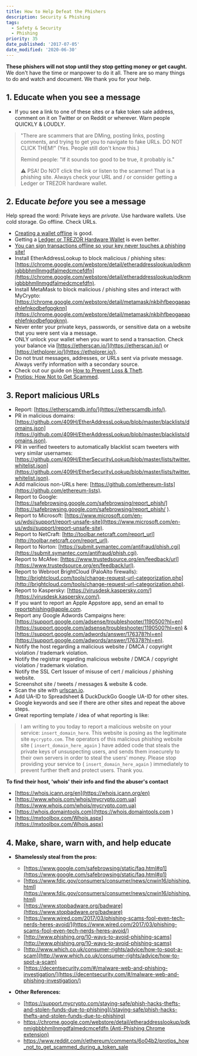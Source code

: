 ```yaml
---
title: How to Help Defeat the Phishers
description: Security & Phishing
tags:
  - Safety & Security
  - Phishing
priority: 35
date_published: '2017-07-05'
date_modified: '2020-06-30'
---
```


**These phishers will not stop until they stop getting money or get caught.** We don't have the time or manpower to do it all. There are so many things to do and watch and document. We thank you for your help.

## 1. Educate when you see a message

* If you see a link to one of these sites or a fake token sale address, comment on it on Twitter or on Reddit or wherever. Warn people QUICKLY & LOUDLY.

> "There are scammers that are DMing, posting links, posting comments, and trying to get you to navigate to fake URLs. DO NOT CLICK THEM!" (Yes. People still don't know this.)
>
> Remind people: "If it sounds too good to be true, it probably is."
>
> ⚠ PSA! Do NOT click the link or listen to the scammer! That is a phishing site. Always check your URL and / or consider getting a Ledger or TREZOR hardware wallet.

## 2. Educate *before* you see a message

Help spread the word: Private keys are *private*. Use hardware wallets. Use cold storage. Go offline. Check URLs.

* [Creating a wallet offline](/how-to/offline/how-to-run-mycrypto-offline-and-locally) is good.
* Getting a [Ledger or TREZOR Hardware Wallet](/staying-safe/hardware-wallet-recommendations) is even better.
* [You can sign transactions offline so your key never touches a phishing site!](/how-to/sending/how-to-make-an-offline-transaction)
* Install EtherAddressLookup to block malicious / phishing sites: [https://chrome.google.com/webstore/detail/etheraddresslookup/pdknmigbbbhmllnmgdfalmedcmcefdfn](https://chrome.google.com/webstore/detail/etheraddresslookup/pdknmigbbbhmllnmgdfalmedcmcefdfn).
* Install MetaMask to block malicious / phishing sites and interact with MyCrypto: [https://chrome.google.com/webstore/detail/metamask/nkbihfbeogaeaoehlefnkodbefgpgknn](https://chrome.google.com/webstore/detail/metamask/nkbihfbeogaeaoehlefnkodbefgpgknn).
* Never enter your private keys, passwords, or sensitive data on a website that you were sent via a message.
* ONLY unlock your wallet when you want to send a transaction. Check your balance via [https://etherscan.io/](https://etherscan.io/) or [https://ethplorer.io/](https://ethplorer.io/).
* Do not trust messages, addresses, or URLs sent via private message. Always verify information with a secondary source.
* Check out our guide on [How to Prevent Loss & Theft](/staying-safe/protecting-yourself-and-your-funds).
* [Protips: How Not to Get Scammed](/staying-safe/mycrypto-protips-how-not-to-get-scammed-during-ico).

## 3. Report malicious URLs

* Report: [https://etherscamdb.info/](https://etherscamdb.info/).
* PR in malicious domains: [https://github.com/409H/EtherAddressLookup/blob/master/blacklists/domains.json](https://github.com/409H/EtherAddressLookup/blob/master/blacklists/domains.json).
* PR in verified tweeters to automatically blacklist scam tweeters with very similar usernames: [https://github.com/409H/EtherSecurityLookup/blob/master/lists/twitter.whitelist.json](https://github.com/409H/EtherSecurityLookup/blob/master/lists/twitter.whitelist.json).
* Add malicious non-URLs here: [https://github.com/ethereum-lists](https://github.com/ethereum-lists).
* Report to Google: [https://safebrowsing.google.com/safebrowsing/report_phish/](https://safebrowsing.google.com/safebrowsing/report_phish/ ).
* Report to Microsoft: [https://www.microsoft.com/en-us/wdsi/support/report-unsafe-site](https://www.microsoft.com/en-us/wdsi/support/report-unsafe-site).
* Report to NetCraft: [http://toolbar.netcraft.com/report_url](http://toolbar.netcraft.com/report_url).
* Report to Norton: [https://submit.symantec.com/antifraud/phish.cgi](https://submit.symantec.com/antifraud/phish.cgi).
* Report to McAfee: [https://www.trustedsource.org/en/feedback/url](https://www.trustedsource.org/en/feedback/url).
* Report to Webroot BrightCloud (PaloAlto firewalls): [http://brightcloud.com/tools/change-request-url-categorization.php](http://brightcloud.com/tools/change-request-url-categorization.php).
* Report to Kaspersky: [https://virusdesk.kaspersky.com/](https://virusdesk.kaspersky.com/).
* If you want to report an Apple Appstore app, send an email to reportphishing@apple.com.
* Report any Google Adwords Campaigns here: [https://support.google.com/adsense/troubleshooter/1190500?hl=en](https://support.google.com/adsense/troubleshooter/1190500?hl=en) & [https://support.google.com/adwords/answer/176378?hl=en](https://support.google.com/adwords/answer/176378?hl=en).
* Notify the host regarding a malicious website / DMCA / copyright violation / trademark violation.
* Notify the registrar regarding malicious website / DMCA / copyright violation / trademark violation.
* Notify the SSL Cert Issuer of misuse of cert / malicious / phishing website.
* Screenshot site / tweets / messages & website & code.
* Scan the site with [urlscan.io](https://urlscan.io).
* Add UA-ID to Spreadsheet & DuckDuckGo Google UA-ID for other sites.
* Google keywords and see if there are other sites and repeat the above steps.
* Great reporting template / idea of what reporting is like:

> I am writing to you today to report a malicious website on your service: `insert_domain_here`. This website is posing as the legitimate site `mycrypto.com`. The operators of this malicious phishing website site ( `insert_domain_here_again` ) have added code that steals the private keys of unsuspecting users, and sends them insecurely to their own servers in order to steal the users' money. Please stop providing your service to ( `insert_domain_here_again` ) immediately to prevent further theft and protect users. Thank you.

**To find their host, 'whois' their info and find the abuser's contact**

* [https://whois.icann.org/en](https://whois.icann.org/en)
* [https://www.whois.com/whois/mycrypto.com.ua](https://www.whois.com/whois/mycrypto.com.ua)
* [https://whois.domaintools.com](https://whois.domaintools.com )
* [https://mxtoolbox.com/Whois.aspx](https://mxtoolbox.com/Whois.aspx)

## 4. Make, share, warn with, and help educate

* **Shamelessly steal from the pros:**
  * [https://www.google.com/safebrowsing/static/faq.html#q1](https://www.google.com/safebrowsing/static/faq.html#q1)
  * [https://www.fdic.gov/consumers/consumer/news/cnwin16/phishing.html](https://www.fdic.gov/consumers/consumer/news/cnwin16/phishing.html)
  * [https://www.stopbadware.org/badware](https://www.stopbadware.org/badware)
  * [https://www.wired.com/2017/03/phishing-scams-fool-even-tech-nerds-heres-avoid/](https://www.wired.com/2017/03/phishing-scams-fool-even-tech-nerds-heres-avoid/)
  * [http://www.phishing.org/10-ways-to-avoid-phishing-scams](http://www.phishing.org/10-ways-to-avoid-phishing-scams)
  * [http://www.which.co.uk/consumer-rights/advice/how-to-spot-a-scam](http://www.which.co.uk/consumer-rights/advice/how-to-spot-a-scam)
  * [https://decentsecurity.com/#/malware-web-and-phishing-investigation/](https://decentsecurity.com/#/malware-web-and-phishing-investigation/)

* **Other References:**
  * [https://support.mycrypto.com/staying-safe/phish-hacks-thefts-and-stolen-funds-due-to-phishing](/staying-safe/phish-hacks-thefts-and-stolen-funds-due-to-phishing)
  * [https://chrome.google.com/webstore/detail/etheraddresslookup/pdknmigbbbhmllnmgdfalmedcmcefdfn (Anti-Phishing Chrome extension)](https://chrome.google.com/webstore/detail/etheraddresslookup/pdknmigbbbhmllnmgdfalmedcmcefdfn)
  * <https://www.reddit.com/r/ethereum/comments/6o04b2/protips_how_not_to_get_scammed_during_a_token_sale>
